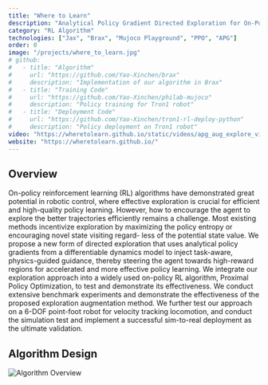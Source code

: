 ```yaml
---
title: "Where to Learn"
description: "Analytical Policy Gradient Directed Exploration for On-Policy Robotic Reinforcement Learning"
category: "RL Algorithm"
technologies: ["Jax", "Brax", "Mujoco Playground", "PPO", "APG"]
order: 0
image: "/projects/where_to_learn.jpg"
# github:
#   - title: "Algorithm"
#     url: "https://github.com/Yao-Xinchen/brax"
#     description: "Implementation of our algorithm in Brax"
#   - title: "Training Code"
#     url: "https://github.com/Yao-Xinchen/philab-mujoco"
#     description: "Policy training for Tron1 robot"
#   - title: "Deployment Code"
#     url: "https://github.com/Yao-Xinchen/tron1-rl-deploy-python"
#     description: "Policy deployment on Tron1 robot"
video: "https://wheretolearn.github.io/static/videos/apg_aug_explore_video.mp4"
website: "https://wheretolearn.github.io/"
---
```


## Overview

On-policy reinforcement learning (RL) algorithms have demonstrated great potential in robotic control, where effective exploration is crucial for efficient and high-quality policy learning. However, how to encourage the agent to explore the better trajectories efficiently remains a challenge. Most existing methods incentivize exploration by maximizing the policy entropy or encouraging novel state visiting regard- less of the potential state value. We propose a new form of directed exploration that uses analytical policy gradients from a differentiable dynamics model to inject task-aware, physics-guided guidance, thereby steering the agent towards high-reward regions for accelerated and more effective policy learning. We integrate our exploration approach into a widely used on-policy RL algorithm, Proximal Policy Optimization, to test and demonstrate its effectiveness. We conduct extensive benchmark experiments and demonstrate the effectiveness of the proposed exploration augmentation method. We further test our approach on a 6-DOF point-foot robot for velocity tracking locomotion, and conduct the simulation test and implement a successful sim-to-real deployment as the ultimate validation.


## Algorithm Design

![Algorithm Overview](/projects/where_to_learn_algo.png)
